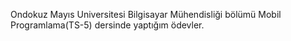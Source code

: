 
Ondokuz Mayıs Universitesi Bilgisayar Mühendisliği bölümü Mobil Programlama(TS-5) dersinde yaptığım ödevler. 
